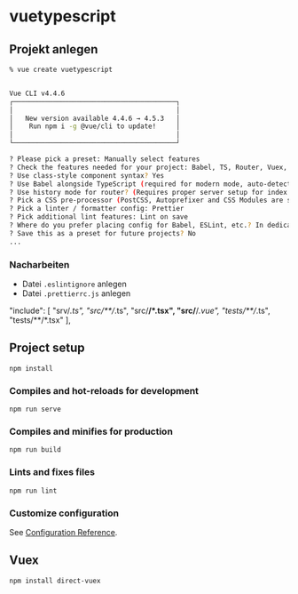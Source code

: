 # vuetypescript

## Projekt anlegen

```bash
% vue create vuetypescript


Vue CLI v4.4.6
┌─────────────────────────────────────────┐
│                                         │
│   New version available 4.4.6 → 4.5.3   │
│    Run npm i -g @vue/cli to update!     │
│                                         │
└─────────────────────────────────────────┘

? Please pick a preset: Manually select features
? Check the features needed for your project: Babel, TS, Router, Vuex, CSS Pre-processors, Linter
? Use class-style component syntax? Yes
? Use Babel alongside TypeScript (required for modern mode, auto-detected polyfills, transpiling JSX)? Yes
? Use history mode for router? (Requires proper server setup for index fallback in production) Yes
? Pick a CSS pre-processor (PostCSS, Autoprefixer and CSS Modules are supported by default): Sass/SCSS (with node-sass)
? Pick a linter / formatter config: Prettier
? Pick additional lint features: Lint on save
? Where do you prefer placing config for Babel, ESLint, etc.? In dedicated config files
? Save this as a preset for future projects? No
...
```

### Nacharbeiten

- Datei `.eslintignore` anlegen
- Datei `.prettierrc.js` anlegen

"include": [
"srv/*.ts",
"src/**/*.ts",
"src/**/*.tsx",
"src/**/*.vue",
"tests/**/*.ts",
"tests/**/*.tsx"
],

## Project setup

```
npm install
```

### Compiles and hot-reloads for development

```
npm run serve
```

### Compiles and minifies for production

```
npm run build
```

### Lints and fixes files

```
npm run lint
```

### Customize configuration

See [Configuration Reference](https://cli.vuejs.org/config/).

## Vuex

```
npm install direct-vuex

```

